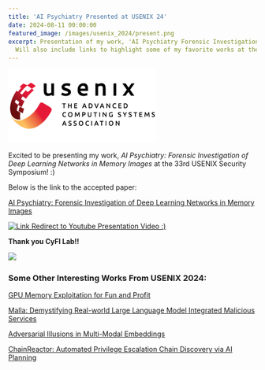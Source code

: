 ```yaml
---
title: 'AI Psychiatry Presented at USENIX 24'
date: 2024-08-11 00:00:00
featured_image: /images/usenix_2024/present.png
excerpt: Presentation of my work, 'AI Psychiatry Forensic Investigation of Deep Learning Networks in Memory Images', at USENIX 24. 
  Will also include links to highlight some of my favorite works at the conference! 
---
```

<!--- include above for other works if better ims: featured_image
: '/images/demo/demo-square.jpg' use_image_in_home: True --->

![](/images/initial_photos/usenix_logo_300x150_neat_2.png)

Excited to be presenting my work, *AI Psychiatry: Forensic Investigation of Deep Learning Networks in Memory Images*
at the 33rd USENIX Security Symposium! :)

Below is the link to the accepted paper:

[AI Psychiatry: Forensic Investigation of Deep Learning Networks in Memory Images](https://www.usenix.org/conference/usenixsecurity24/presentation/oygenblik)

[![Link Redirect to Youtube Presentation Video :)](https://img.youtube.com/vi/9aokXWJTy48&t=3s/0.jpg)](https://www.youtube.com/watch?v=9aokXWJTy48&t=3s)



**Thank you CyFI Lab!!**

![](/images/usenix_2024/cyfi_lab.png)


### Some Other Interesting Works From USENIX 2024:

[GPU Memory Exploitation for Fun and Profit](https://www.usenix.org/conference/usenixsecurity24/presentation/guo-yanan)

[Malla: Demystifying Real-world Large Language Model Integrated Malicious Services](https://www.usenix.org/conference/usenixsecurity24/presentation/lin-zilong)

[Adversarial Illusions in Multi-Modal Embeddings](https://www.usenix.org/conference/usenixsecurity24/presentation/zhang-tingwei)

[ChainReactor: Automated Privilege Escalation Chain Discovery via AI Planning](https://www.usenix.org/conference/usenixsecurity24/presentation/de-pasquale)

